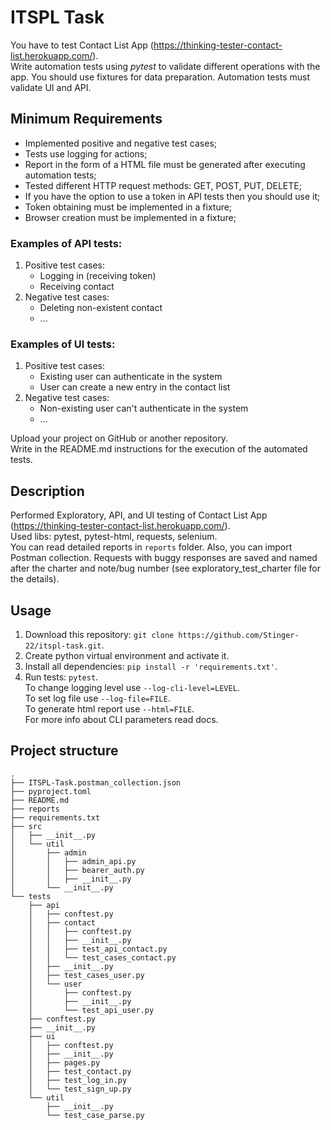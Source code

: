 # ITSPL Task
You have to test Contact List App (https://thinking-tester-contact-list.herokuapp.com/).  
Write automation tests using *pytest* to validate different operations with the app. You should use fixtures for data preparation. Automation tests must validate UI and API.

## Minimum Requirements
- Implemented positive and negative test cases;
- Tests use logging for actions;
- Report in the form of a HTML file must be generated after executing automation tests;
- Tested different HTTP request methods: GET, POST, PUT, DELETE;
- If you have the option to use a token in API tests then you should use it;
- Token obtaining must be implemented in a fixture;
- Browser creation must be implemented in a fixture;

### Examples of API tests:
1. Positive test cases:
    - Logging in (receiving token)
	- Receiving contact
2. Negative test cases:
    - Deleting non-existent contact
	- ...

### Examples of UI tests:
1. Positive test cases:
    - Existing user can authenticate in the system
	- User can create a new entry in the contact list
2. Negative test cases:
    - Non-existing user can't authenticate in the system
	- ...

Upload your project on GitHub or another repository.\
Write in the README.md instructions for the execution of the automated tests.

## Description
Performed Exploratory, API, and UI testing of Contact List App (https://thinking-tester-contact-list.herokuapp.com/).  
Used libs: pytest, pytest-html, requests, selenium.  
You can read detailed reports in `reports` folder. Also, you can import Postman collection. Requests with buggy responses are saved and named after the charter and note/bug number (see exploratory_test_charter file for the details).

## Usage
1. Download this repository: `git clone https://github.com/Stinger-22/itspl-task.git`.
2. Create python virtual environment and activate it.
3. Install all dependencies: `pip install -r 'requirements.txt'`.
4. Run tests: `pytest`.  
To change logging level use `--log-cli-level=LEVEL`.  
To set log file use `--log-file=FILE`.  
To generate html report use `--html=FILE`.  
For more info about CLI parameters read docs.

## Project structure
```
.
├── ITSPL-Task.postman_collection.json
├── pyproject.toml
├── README.md
├── reports
├── requirements.txt
├── src
│   ├── __init__.py
│   └── util
│       ├── admin
│       │   ├── admin_api.py
│       │   ├── bearer_auth.py
│       │   ├── __init__.py
│       └── __init__.py
└── tests
    ├── api
    │   ├── conftest.py
    │   ├── contact
    │   │   ├── conftest.py
    │   │   ├── __init__.py
    │   │   ├── test_api_contact.py
    │   │   └── test_cases_contact.py
    │   ├── __init__.py
    │   ├── test_cases_user.py
    │   └── user
    │       ├── conftest.py
    │       ├── __init__.py
    │       └── test_api_user.py
    ├── conftest.py
    ├── __init__.py
    ├── ui
    │   ├── conftest.py
    │   ├── __init__.py
    │   ├── pages.py
    │   ├── test_contact.py
    │   ├── test_log_in.py
    │   └── test_sign_up.py
    └── util
        ├── __init__.py
        └── test_case_parse.py
```
